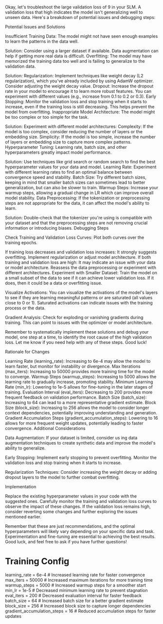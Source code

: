 Okay, let's troubleshoot the large validation loss of 9 in your SLM. A validation loss that high indicates the model isn't generalizing well to unseen data. Here's a breakdown of potential issues and debugging steps:

Potential Issues and Solutions

Insufficient Training Data: The model might not have seen enough examples to learn the patterns in the data well.

Solution: Consider using a larger dataset if available. Data augmentation can help if getting more real data is difficult.
Overfitting: The model may have memorized the training data too well and is failing to generalize to the validation data.

Solution:
Regularization: Implement techniques like weight decay (L2 regularization), which you've already included by using AdamW optimizer. Consider adjusting the weight decay value.
Dropout: Increase the dropout rate in your model to encourage it to learn more robust features. You can experiment with different values (e.g., increase from 0.1 to 0.2 or 0.3).
Early Stopping: Monitor the validation loss and stop training when it starts to increase, even if the training loss is still decreasing. This helps prevent the model from overfitting.
Inappropriate Model Architecture: The model might be too complex or too simple for the task.

Solution: Experiment with different model architectures:
Complexity: If the model is too complex, consider reducing the number of layers or the embedding size.
Simplicity: If the model is too simple, increase the number of layers or embedding size to capture more complex patterns.
Hyperparameter Tuning: Learning rate, batch size, and other hyperparameters greatly impact model performance.

Solution: Use techniques like grid search or random search to find the best hyperparameter values for your data and model.
Learning Rate: Experiment with different learning rates to find an optimal balance between convergence speed and stability.
Batch Size: Try different batch sizes, keeping in mind that smaller batch sizes can sometimes lead to better generalization, but can also be slower to train.
Warmup Steps: Increase your warmup steps, allowing a gradual change in LR which can improve overall model stability.
Data Preprocessing: If the tokenization or preprocessing steps are not appropriate for the data, it can affect the model's ability to learn.

Solution: Double-check that the tokenizer you're using is compatible with your dataset and that the preprocessing steps are not removing crucial information or introducing biases.
Debugging Steps

Check Training and Validation Loss Curves: Plot both curves over the training epochs.

If training loss decreases and validation loss increases: It strongly suggests overfitting. Implement regularization or adjust model architecture.
If both training and validation loss are high: It may indicate an issue with your data or model architecture. Reassess the data preprocessing or experiment with different architectures.
Experiment with Smaller Dataset: Train the model on a small subset of the data to see if it can achieve lower validation loss. If it does, then it could be a data or overfitting issue.

Visualize Activations: You can visualize the activations of the model's layers to see if they are learning meaningful patterns or are saturated (all values close to 0 or 1). Saturated activations can indicate issues with the training process or the data.

Gradient Analysis: Check for exploding or vanishing gradients during training. This can point to issues with the optimizer or model architecture.

Remember to systematically implement these solutions and debug your model, one step at a time, to identify the root cause of the high validation loss. Let me know if you need help with any of these steps. Good luck!

Rationale for Changes

Learning Rate (learning_rate): Increasing to 6e-4 may allow the model to learn faster, but monitor for instability or divergence.
Max Iterations (max_iters): Increasing to 50000 provides more training time for the model to converge.
Warmup Steps (warmup_steps): Increasing to 5000 allows the learning rate to gradually increase, promoting stability.
Minimum Learning Rate (min_lr): Lowering to 1e-5 allows for fine-tuning in the later stages of training.
Evaluation Interval (eval_iters): Decreasing to 200 provides more frequent feedback on validation performance.
Batch Size (batch_size): Increasing to 64 can lead to a more representative gradient estimate.
Block Size (block_size): Increasing to 256 allows the model to consider longer context dependencies, potentially improving understanding and generation.
Gradient Accumulation Steps (gradient_accumulation_steps): Lowering to 16 allows for more frequent weight updates, potentially leading to faster convergence.
Additional Considerations

Data Augmentation: If your dataset is limited, consider us
ing data augmentation techniques to create synthetic data and improve the model's ability to generalize.

Early Stopping: Implement early stopping to prevent overfitting. Monitor the validation loss and stop training when it starts to increase.

Regularization Techniques: Consider increasing the weight decay or adding dropout layers to the model to further combat overfitting.

Implementation

Replace the existing hyperparameter values in your code with the suggested ones. Carefully monitor the training and validation loss curves to observe the impact of these changes. If the validation loss remains high, consider reverting some changes and further exploring the issues mentioned earlier.

Remember that these are just recommendations, and the optimal hyperparameters will likely vary depending on your specific data and task. Experimentation and fine-tuning are essential to achieving the best results. Good luck, and feel free to ask if you have further questions!

# Training Config
learning_rate = 6e-4  # Increased learning rate for faster convergence
max_iters = 50000  # Increased maximum iterations for more training time
warmup_steps = 5000  # Increased warmup steps for a smoother start
min_lr = 1e-5  # Decreased minimum learning rate to prevent stagnation
eval_iters = 200  # Decreased evaluation interval for faster feedback
batch_size = 64  # Increased batch size for a better gradient estimate
block_size = 256  # Increased block size to capture longer dependencies
gradient_accumulation_steps = 16  # Reduced accumulation steps for faster updates

